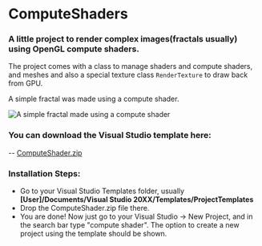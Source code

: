 # ComputeShaders
### A little project to render complex images(fractals usually) using OpenGL compute shaders.

The project comes with a class to manage shaders and compute shaders, and meshes and also a special texture class `RenderTexture` to draw back from GPU.


A simple fractal was made using a compute shader.

![A simple fractal made using a compute shader](https://github.com/GalileuGalilei/ComputeShaders/assets/76018038/90254596-2209-4a4c-af56-26d1050370ad)

### You can download the Visual Studio template here:
-- [ComputeShader.zip](https://github.com/GalileuGalilei/ComputeShaders/files/15088129/ComputeShader.zip)


### Installation Steps:
*  Go to your Visual Studio Templates folder, usually **[User]/Documents/Visual Studio 20XX/Templates/ProjectTemplates**
*  Drop the ComputeShader.zip file there.
*  You are done!
Now just go to your Visual Studio -> New Project, and in the search bar type "compute shader". The option to create a new project using the template should be shown.



